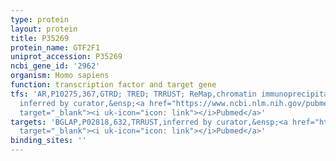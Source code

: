 ```yaml
---
type: protein
layout: protein
title: P35269
protein_name: GTF2F1
uniprot_accession: P35269
ncbi_gene_id: '2962'
organism: Homo sapiens
function: transcription factor and target gene
tfs: 'AR,P10275,367,GTRD; TRED; TRRUST; ReMap,chromatin immunoprecipitation assay;
  inferred by curator,&ensp;<a href="https://www.ncbi.nlm.nih.gov/pubmed/?term=9238003%5Buid%5D"
  target="_blank"><i uk-icon="icon: link"></i>Pubmed</a>'
targets: 'BGLAP,P02818,632,TRRUST,inferred by curator,&ensp;<a href="https://www.ncbi.nlm.nih.gov/pubmed/?term=9265625%5Buid%5D"
  target="_blank"><i uk-icon="icon: link"></i>Pubmed</a>'
binding_sites: ''
---
```

